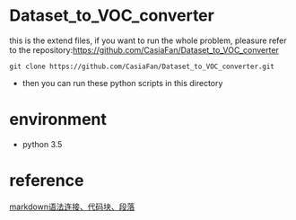 # Dataset_to_VOC_converter
this is the extend files, if you want to run the whole problem, pleasure refer to the repository:https://github.com/CasiaFan/Dataset_to_VOC_converter

```
git clone https://github.com/CasiaFan/Dataset_to_VOC_converter.git
```

- then you can run these python scripts in this directory

# environment
- python 3.5

# reference 
[markdown语法连接、代码块、段落](https://www.jianshu.com/p/9ab34d075bba)